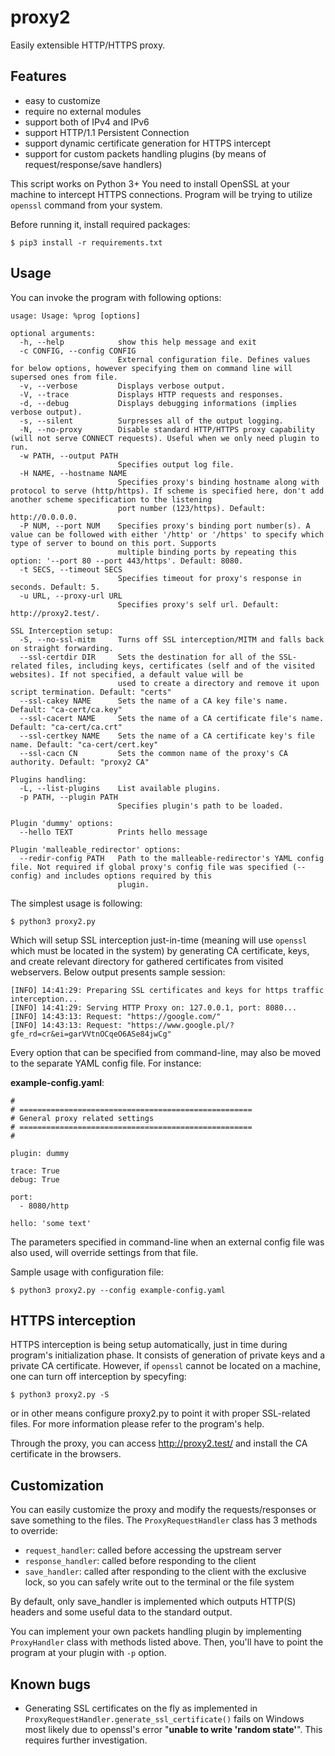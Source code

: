 # proxy2

Easily extensible HTTP/HTTPS proxy.


## Features

* easy to customize
* require no external modules
* support both of IPv4 and IPv6
* support HTTP/1.1 Persistent Connection
* support dynamic certificate generation for HTTPS intercept
* support for custom packets handling plugins (by means of request/response/save handlers)

This script works on Python 3+
You need to install OpenSSL at your machine to intercept HTTPS connections.
Program will be trying to utilize `openssl` command from your system.

Before running it, install required packages:

```
$ pip3 install -r requirements.txt
```


## Usage

You can invoke the program with following options:

```
usage: Usage: %prog [options]

optional arguments:
  -h, --help            show this help message and exit
  -c CONFIG, --config CONFIG
                        External configuration file. Defines values for below options, however specifying them on command line will supersed ones from file.
  -v, --verbose         Displays verbose output.
  -V, --trace           Displays HTTP requests and responses.
  -d, --debug           Displays debugging informations (implies verbose output).
  -s, --silent          Surpresses all of the output logging.
  -N, --no-proxy        Disable standard HTTP/HTTPS proxy capability (will not serve CONNECT requests). Useful when we only need plugin to run.
  -w PATH, --output PATH
                        Specifies output log file.
  -H NAME, --hostname NAME
                        Specifies proxy's binding hostname along with protocol to serve (http/https). If scheme is specified here, don't add another scheme specification to the listening
                        port number (123/https). Default: http://0.0.0.0.
  -P NUM, --port NUM    Specifies proxy's binding port number(s). A value can be followed with either '/http' or '/https' to specify which type of server to bound on this port. Supports
                        multiple binding ports by repeating this option: '--port 80 --port 443/https'. Default: 8080.
  -t SECS, --timeout SECS
                        Specifies timeout for proxy's response in seconds. Default: 5.
  -u URL, --proxy-url URL
                        Specifies proxy's self url. Default: http://proxy2.test/.

SSL Interception setup:
  -S, --no-ssl-mitm     Turns off SSL interception/MITM and falls back on straight forwarding.
  --ssl-certdir DIR     Sets the destination for all of the SSL-related files, including keys, certificates (self and of the visited websites). If not specified, a default value will be
                        used to create a directory and remove it upon script termination. Default: "certs"
  --ssl-cakey NAME      Sets the name of a CA key file's name. Default: "ca-cert/ca.key"
  --ssl-cacert NAME     Sets the name of a CA certificate file's name. Default: "ca-cert/ca.crt"
  --ssl-certkey NAME    Sets the name of a CA certificate key's file name. Default: "ca-cert/cert.key"
  --ssl-cacn CN         Sets the common name of the proxy's CA authority. Default: "proxy2 CA"

Plugins handling:
  -L, --list-plugins    List available plugins.
  -p PATH, --plugin PATH
                        Specifies plugin's path to be loaded.

Plugin 'dummy' options:
  --hello TEXT          Prints hello message

Plugin 'malleable_redirector' options:
  --redir-config PATH   Path to the malleable-redirector's YAML config file. Not required if global proxy's config file was specified (--config) and includes options required by this
                        plugin.
```

The simplest usage is following:

```
$ python3 proxy2.py
```

Which will setup SSL interception just-in-time (meaning will use `openssl` which must be located in the system) by generating CA certificate, keys, and create relevant directory for gathered certificates from visited webservers. Below output presents sample session:

```
[INFO] 14:41:29: Preparing SSL certificates and keys for https traffic interception...
[INFO] 14:41:29: Serving HTTP Proxy on: 127.0.0.1, port: 8080...
[INFO] 14:43:13: Request: "https://google.com/"
[INFO] 14:43:13: Request: "https://www.google.pl/?gfe_rd=cr&ei=garVVtnOCqeO6ASe84jwCg"
```

Every option that can be specified from command-line, may also be moved to the separate YAML config file. For instance:

**example-config.yaml**:
```
#
# ====================================================
# General proxy related settings
# ====================================================
#

plugin: dummy

trace: True
debug: True

port:
  - 8080/http

hello: 'some text'

```

The parameters specified in command-line when an external config file was also used, will override settings from that file. 

Sample usage with configuration file:

```
$ python3 proxy2.py --config example-config.yaml
```


## HTTPS interception

HTTPS interception is being setup automatically, just in time during program's initialization phase. It consists of generation of private keys and a private CA certificate. However, if `openssl` cannot be located on a machine, one can turn off interception by specyfing:

```
$ python3 proxy2.py -S
```

or in other means configure proxy2.py to point it with proper SSL-related files. For more information please refer to the program's help. 

Through the proxy, you can access http://proxy2.test/ and install the CA certificate in the browsers.


## Customization

You can easily customize the proxy and modify the requests/responses or save something to the files.
The `ProxyRequestHandler` class has 3 methods to override:

* `request_handler`: called before accessing the upstream server
* `response_handler`: called before responding to the client
* `save_handler`: called after responding to the client with the exclusive lock, so you can safely write out to the terminal or the file system

By default, only save_handler is implemented which outputs HTTP(S) headers and some useful data to the standard output.

You can implement your own packets handling plugin by implementing `ProxyHandler` class with methods listed above. Then, you'll have to point the program at your plugin with `-p` option.



## Known bugs

- Generating SSL certificates on the fly as implemented in `ProxyRequestHandler.generate_ssl_certificate()` fails on Windows most likely due to openssl's error "__unable to write 'random state'__". This requires further investigation.
